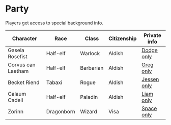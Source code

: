 # Party
Players get access to special background info.

| Character          | Race       | Class     | Citizenship | Private info                  |
|--------------------|------------|-----------|-------------|-------------------------------|
| Gasela Rosefist    | Half-elf   | Warlock   | Aldish      | [Dodge only](party/gasela.md) |
| Corvus can Laetham | Half-elf   | Barbarian | Aldish      | [Greg only](party/corvus.md)  |
| Becket Riend       | Tabaxi     | Rogue     | Aldish      | [Jessen only](party/becket.md)|
| Calaum Cadell      | Half-elf   | Paladin   | Aldish      | [Liam only](party/cal.md)     |
| Zorinn             | Dragonborn | Wizard    | Visa        | [Space only](party/zorinn.md) |

